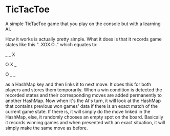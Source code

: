 # TicTacToe
A simple TicTacToe game that you play on the console but with a learning AI.

How it works is actually pretty simple. What it does is that it records game states like this "..XOX.O.." which equates to:

_ _ X

O X _

O _ _

as a HashMap key and then links it to next move. It does this for both players and stores them temporarily. When a win condition is detected the recorded states and their corresponding moves are added permanently to another HashMap. Now when it's the AI's turn, it will look at the HashMap that contains previous won games' data if there is an exact match of the current game state. If there is, it will simply do the move linked in the HashMap, else, it randomly chooses an empty spot on the board. Basically it records winning games and when presented with an exact situation, it will simply make the same move as before.

